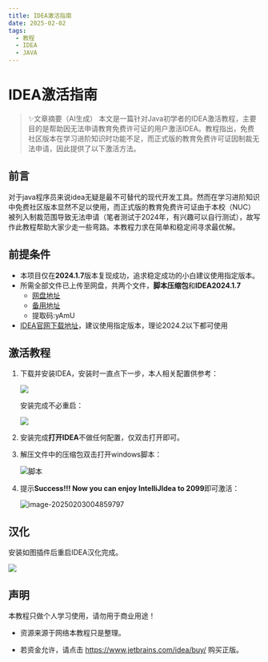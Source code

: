 ```yaml
---
title: IDEA激活指南
date: 2025-02-02
tags:
  - 教程
  - IDEA
  - JAVA
---
```


# IDEA激活指南

<!-- DESC SEP -->
> ✨文章摘要（AI生成）
本文是一篇针对Java初学者的IDEA激活教程，主要目的是帮助因无法申请教育免费许可证的用户激活IDEA。教程指出，免费社区版本在学习进阶知识时功能不足，而正式版的教育免费许可证因制裁无法申请，因此提供了以下激活方法。
<!-- DESC SEP -->
## 前言

对于java程序员来说idea无疑是最不可替代的现代开发工具。然而在学习进阶知识中免费社区版本显然不足以使用，而正式版的教育免费许可证由于本校（NUC）被列入制裁范围导致无法申请（笔者测试于2024年，有兴趣可以自行测试），故写作此教程帮助大家少走一些弯路。本教程力求在简单和稳定间寻求最优解。

## 前提条件

- 本项目仅在**2024.1.7**版本复现成功，追求稳定成功的小白建议使用指定版本。
- 所需全部文件已上传至网盘，共两个文件，**脚本压缩包**和**IDEA2024.1.7**
  - [网盘地址](https://www.123865.com/s/SQnlVv-gYr53)  
  - [备用地址](https://www.123684.com/s/SQnlVv-gYr53)
  - 提取码:yAmU
- [IDEA官网下载地址](https://www.jetbrains.com/idea/download/other.html)，建议使用指定版本，理论2024.2以下都可使用

## 激活教程

1. 下载并安装IDEA，安装时一直点下一步，本人相关配置供参考：

   ![](https://20021217.xyz/Alpen.安装.png)

   安装完成不必重启：

   ![](https://20021217.xyz/Alpen.安装完成.png)

2. 安装完成**打开IDEA**不做任何配置，仅双击打开即可。

3. 解压文件中的压缩包双击打开windows脚本：

   ![脚本](https://20021217.xyz/Alpen.脚本.png)

4. 提示**Success!!! Now you can enjoy IntelliJIdea to 2099**即可激活：

   ![image-20250203004859797](https://20021217.xyz/Alpen.成功.png)

## 汉化

安装如图插件后重启IDEA汉化完成。

![](https://20021217.xyz/Alpen.%E6%B1%89%E5%8C%96.png)

## 声明

本教程只做个人学习使用，请勿用于商业用途！

- 资源来源于网络本教程只是整理。

- 若资金允许，请点击 https://www.jetbrains.com/idea/buy/ 购买正版。
